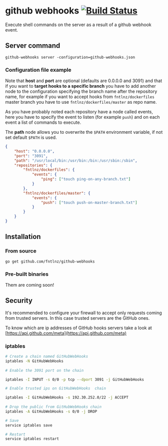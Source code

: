 # github webhooks [![Build Status](https://travis-ci.org/fntlnz/github-webhooks.svg?branch=master)](https://travis-ci.org/fntlnz/github-webhooks)

Execute shell commands on the server as a result of a github webhook event.

## Server command

```
github-webhooks server -configuration=github-webhooks.json
```

### Configuration file example

Note that **host** and **port** are optional (defaults are 0.0.0.0 and 3091) and that if you want to **target hooks
to a specific branch** you have to add another node to the configuration specifying the
branch name after the repository name, for example if you want to accept hooks
from `fntlnz/dockerfiles` master branch you have to use `fntlnz/dockerfiles/master` as repo name.

As you have probably noted each repository have a node called events,
here you have to specify the event to listen (for example `push`) and on each event a list of commands to execute.

The **path** node allows you to overwrite the `$PATH` environment variable,
if not set default `$PATH` is used.

```json
{
    "host": "0.0.0.0",
    "port": "3091",
    "path": "/usr/local/bin:/usr/bin:/bin:/usr/sbin:/sbin",
    "repositories": {
        "fntlnz/dockerfiles": {
            "events": {
                "ping": ["touch ping-on-any-branch.txt"]
            }
        },
        "fntlnz/dockerfiles/master": {
            "events": {
                "push": ["touch push-on-master-branch.txt"]
            }
        }
    }
}
```


## Installation

### From source

```
go get github.com/fntlnz/github-webhooks
```

### Pre-built binaries

Them are coming soon!

## Security

It's recommended to configure your firewall to accept only requests coming
from trusted servers. In this case trusted servers are the GitHub ones.

To know which are ip addresses of GitHub hooks servers take a look at [https://api.github.com/meta](https://api.github.com/meta)

### iptables

```bash
# Create a chain named GitHubWebHooks
iptables -N GitHubWebHooks
 
# Enable the 3091 port on the chain

iptables -I INPUT -s 0/0 -p tcp --dport 3091 -j GitHubWebHooks

# Enable trusted ips on GitHubWebHooks  chain 

iptables -I GitHubWebHooks -s 192.30.252.0/22 -j ACCEPT
 
# Drop the public from GitHubWebHooks chain
iptables -A GitHubWebHooks -s 0/0 -j DROP

# Save
service iptables save

# Restart
service iptables restart

```

